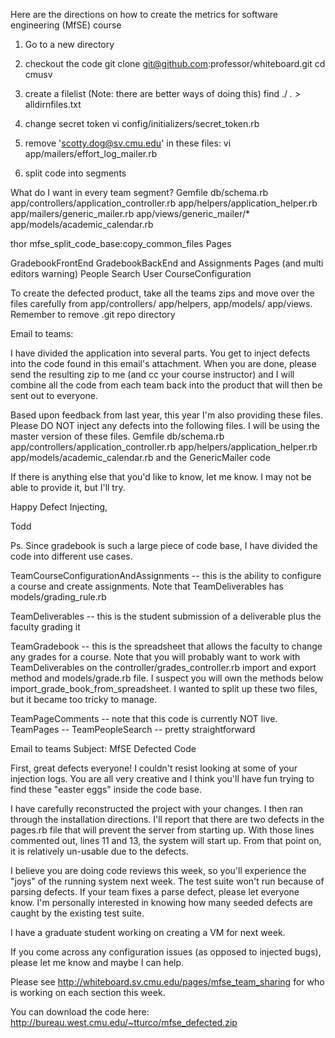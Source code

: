 
Here are the directions on how to create the metrics for software engineering (MfSE) course
1. Go to a new directory

2. checkout the code
git clone git@github.com:professor/whiteboard.git
cd cmusv

3. create a filelist
(Note: there are better ways of doing this)
find ./ *.* > alldirnfiles.txt

4. change secret token
vi config/initializers/secret_token.rb

5. remove 'scotty.dog@sv.cmu.edu' in these files:
vi app/mailers/effort_log_mailer.rb

6. split code into segments

What do I want in every team segment?
Gemfile
db/schema.rb
app/controllers/application_controller.rb
app/helpers/application_helper.rb
app/mailers/generic_mailer.rb
app/views/generic_mailer/*
app/models/academic_calendar.rb

thor mfse_split_code_base:copy_common_files Pages


GradebookFrontEnd
GradebookBackEnd and Assignments
Pages (and multi editors warning)
People Search
User
CourseConfiguration



To create the defected product, take all the teams zips and move over the files carefully
from app/controllers/ app/helpers, app/models/ app/views.
Remember to remove .git repo directory

Email to teams:

I have divided the application into several parts. You get to inject defects into the code found in this email's attachment. When you are done, please send the resulting zip to me (and cc your course instructor) and I will combine all the code from each team back into the product that will then be sent out to everyone.

Based upon feedback from last year, this year I'm also providing these files. Please DO NOT inject any defects into the following files. I will be using the master version of these files.
Gemfile
db/schema.rb
app/controllers/application_controller.rb
app/helpers/application_helper.rb
app/models/academic_calendar.rb
and the GenericMailer code

If there is anything else that you'd like to know, let me know. I may not be able to provide it, but I'll try.

Happy Defect Injecting,

Todd

Ps. Since gradebook is such a large piece of code base, I have divided the code into different use cases.


TeamCourseConfigurationAndAssignments -- this is the ability to configure a course and create assignments. Note that TeamDeliverables has models/grading_rule.rb

TeamDeliverables -- this is the student submission of a deliverable plus the faculty grading it

TeamGradebook -- this is the spreadsheet that allows the faculty to change any grades for a course. Note that you will probably want to work with TeamDeliverables on the controller/grades_controller.rb import and export method and models/grade.rb file. I suspect you will own the methods below import_grade_book_from_spreadsheet. I wanted to split up these two files, but it became too tricky to manage.

TeamPageComments -- note that this code is currently NOT live.
TeamPages --
TeamPeopleSearch -- pretty straightforward




Email to teams
Subject: MfSE Defected Code

First, great defects everyone! I couldn't resist looking at some of your injection logs. You are all very creative and I think you'll have fun trying to find these "easter eggs" inside the code base.

I have carefully reconstructed the project with your changes.  I then ran through the installation directions. I'll report that there are two defects in the pages.rb file that will prevent the server from starting up. With those lines commented out, lines 11 and 13, the system will start up. From that point on, it is relatively un-usable due to the defects.

I believe you are doing code reviews this week, so you'll experience the "joys" of the running system next week. The test suite won't run because of parsing defects. If your team fixes a parse defect, please let everyone know. I'm personally interested in knowing how many seeded defects are caught by the existing test suite.

I have a graduate student working on creating a VM for next week.

If you come across any configuration issues (as opposed to injected bugs), please let me know and maybe I can help.

Please see http://whiteboard.sv.cmu.edu/pages/mfse_team_sharing for who is working on each section this week.

You can download the code here: http://bureau.west.cmu.edu/~tturco/mfse_defected.zip
